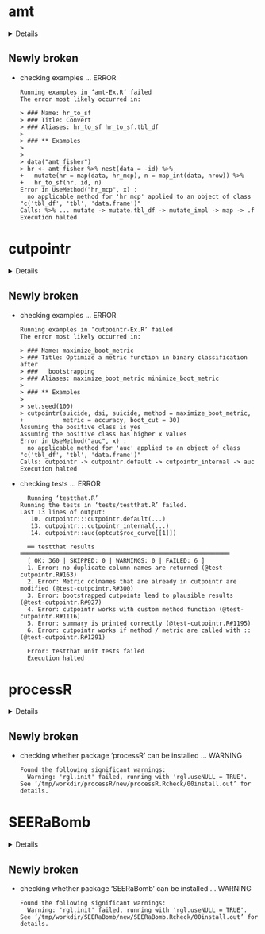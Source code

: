 # amt

<details>

* Version: 0.1.1
* Source code: https://github.com/cran/amt
* URL: https://github.com/jmsigner/amt
* Date/Publication: 2020-04-28 12:10:02 UTC
* Number of recursive dependencies: 167

Run `cloud_details(, "amt")` for more info

</details>

## Newly broken

*   checking examples ... ERROR
    ```
    Running examples in ‘amt-Ex.R’ failed
    The error most likely occurred in:
    
    > ### Name: hr_to_sf
    > ### Title: Convert
    > ### Aliases: hr_to_sf hr_to_sf.tbl_df
    > 
    > ### ** Examples
    > 
    > 
    > data("amt_fisher")
    > hr <- amt_fisher %>% nest(data = -id) %>%
    +   mutate(hr = map(data, hr_mcp), n = map_int(data, nrow)) %>%
    +   hr_to_sf(hr, id, n)
    Error in UseMethod("hr_mcp", x) : 
      no applicable method for 'hr_mcp' applied to an object of class "c('tbl_df', 'tbl', 'data.frame')"
    Calls: %>% ... mutate -> mutate.tbl_df -> mutate_impl -> map -> .f
    Execution halted
    ```

# cutpointr

<details>

* Version: 1.0.2
* Source code: https://github.com/cran/cutpointr
* URL: https://github.com/thie1e/cutpointr
* BugReports: https://github.com/thie1e/cutpointr/issues
* Date/Publication: 2020-04-14 08:50:10 UTC
* Number of recursive dependencies: 78

Run `cloud_details(, "cutpointr")` for more info

</details>

## Newly broken

*   checking examples ... ERROR
    ```
    Running examples in ‘cutpointr-Ex.R’ failed
    The error most likely occurred in:
    
    > ### Name: maximize_boot_metric
    > ### Title: Optimize a metric function in binary classification after
    > ###   bootstrapping
    > ### Aliases: maximize_boot_metric minimize_boot_metric
    > 
    > ### ** Examples
    > 
    > set.seed(100)
    > cutpointr(suicide, dsi, suicide, method = maximize_boot_metric,
    +           metric = accuracy, boot_cut = 30)
    Assuming the positive class is yes
    Assuming the positive class has higher x values
    Error in UseMethod("auc", x) : 
      no applicable method for 'auc' applied to an object of class "c('tbl_df', 'tbl', 'data.frame')"
    Calls: cutpointr -> cutpointr.default -> cutpointr_internal -> auc
    Execution halted
    ```

*   checking tests ... ERROR
    ```
      Running ‘testthat.R’
    Running the tests in ‘tests/testthat.R’ failed.
    Last 13 lines of output:
       10. cutpointr:::cutpointr.default(...)
       13. cutpointr:::cutpointr_internal(...)
       14. cutpointr::auc(optcut$roc_curve[[1]])
      
      ══ testthat results  ═══════════════════════════════════════════════════════════
      [ OK: 360 | SKIPPED: 0 | WARNINGS: 0 | FAILED: 6 ]
      1. Error: no duplicate column names are returned (@test-cutpointr.R#163) 
      2. Error: Metric colnames that are already in cutpointr are modified (@test-cutpointr.R#300) 
      3. Error: bootstrapped cutpoints lead to plausible results (@test-cutpointr.R#927) 
      4. Error: cutpointr works with custom method function (@test-cutpointr.R#1116) 
      5. Error: summary is printed correctly (@test-cutpointr.R#1195) 
      6. Error: cutpointr works if method / metric are called with :: (@test-cutpointr.R#1291) 
      
      Error: testthat unit tests failed
      Execution halted
    ```

# processR

<details>

* Version: 0.2.3
* Source code: https://github.com/cran/processR
* URL: https://github.com/cardiomoon/processR
* BugReports: https://github.com/cardiomoon/processR/issues
* Date/Publication: 2020-01-27 14:10:02 UTC
* Number of recursive dependencies: 165

Run `cloud_details(, "processR")` for more info

</details>

## Newly broken

*   checking whether package ‘processR’ can be installed ... WARNING
    ```
    Found the following significant warnings:
      Warning: 'rgl.init' failed, running with 'rgl.useNULL = TRUE'.
    See ‘/tmp/workdir/processR/new/processR.Rcheck/00install.out’ for details.
    ```

# SEERaBomb

<details>

* Version: 2019.2
* Source code: https://github.com/cran/SEERaBomb
* URL: http://epbi-radivot.cwru.edu/SEERaBomb/SEERaBomb.html
* Date/Publication: 2019-12-12 18:50:03 UTC
* Number of recursive dependencies: 149

Run `cloud_details(, "SEERaBomb")` for more info

</details>

## Newly broken

*   checking whether package ‘SEERaBomb’ can be installed ... WARNING
    ```
    Found the following significant warnings:
      Warning: 'rgl.init' failed, running with 'rgl.useNULL = TRUE'.
    See ‘/tmp/workdir/SEERaBomb/new/SEERaBomb.Rcheck/00install.out’ for details.
    ```

